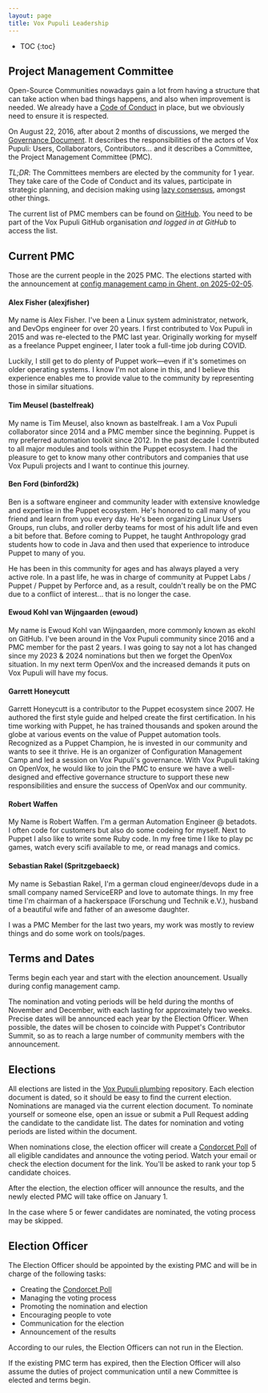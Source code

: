 ```yaml
---
layout: page
title: Vox Pupuli Leadership
---
```


* TOC
{:toc}

## Project Management Committee

Open-Source Communities nowadays gain a lot from having a structure that can take action when bad things happens, and also when improvement is needed.
We already have a [Code of Conduct][coc] in place, but we obviously need to ensure it is respected.

On August 22, 2016, after about 2 months of discussions, we merged the [Governance Document][gd].
It describes the responsibilities of the actors of Vox Pupuli:
Users, Collaborators, Contributors… and it describes a Committee, the Project Management Committee (PMC).

*TL;DR*: The Committees members are elected by the community for 1 year.
They take care of the Code of Conduct and its values, participate in strategic planning, and decision making using [lazy consensus][lazy], amongst other things.

The current list of PMC members can be found on [GitHub][maintainers].
You need to be part of the Vox Pupuli GitHub organisation *and logged in at GitHub* to access the list.

## Current PMC

Those are the current people in the 2025 PMC.
The elections started with the announcement at [config management camp in Ghent, on 2025-02-05][2025].

#### Alex Fisher (alexjfisher)

My name is Alex Fisher.
I've been a Linux system administrator, network, and DevOps engineer for over 20 years.
I first contributed to Vox Pupuli in 2015 and was re-elected to the PMC last year.
Originally working for myself as a freelance Puppet engineer, I later took a full-time job during COVID.

Luckily, I still get to do plenty of Puppet work—even if it's sometimes on older operating systems.
I know I'm not alone in this, and I believe this experience enables me to provide value to the community by representing those in similar situations.

#### Tim Meusel (bastelfreak)

My name is Tim Meusel, also known as bastelfreak.
I am a Vox Pupuli collaborator since 2014 and a PMC member since the beginning.
Puppet is my preferred automation toolkit since 2012.
In the past decade I contributed to all major modules and tools within the Puppet ecosystem.
I had the pleasure to get to know many other contributors and companies that use Vox Pupuli projects and I want to continue this journey.

#### Ben Ford (binford2k)

Ben is a software engineer and community leader with extensive knowledge and expertise in the Puppet ecosystem.
He's honored to call many of you friend and learn from you every day.
He's been organizing Linux Users Groups, run clubs, and roller derby teams for most of his adult life and even a bit before that.
Before coming to Puppet, he taught Anthropology grad students how to code in Java and then used that experience to introduce Puppet to many of you.

He has been in this community for ages and has always played a very active role.
In a past life, he was in charge of community at Puppet Labs / Puppet / Puppet by Perforce and, as a result, couldn't really be on the PMC due to a conflict of interest... that is no longer the case.

#### Ewoud Kohl van Wijngaarden (ewoud)

My name is Ewoud Kohl van Wijngaarden, more commonly known as ekohl on GitHub.
I've been around in the Vox Pupuli community since 2016 and a PMC member for the past 2 years.
I was going to say not a lot has changed since my 2023 & 2024 nominations but then we forget the OpenVox situation.
In my next term OpenVox and the increased demands it puts on Vox Pupuli will have my focus.

#### Garrett Honeycutt

Garrett Honeycutt is a contributor to the Puppet ecosystem since 2007.
He authored the first style guide and helped create the first certification.
In his time working with Puppet, he has trained thousands and spoken around the globe at various events on the value of Puppet automation tools.
Recognized as a Puppet Champion, he is invested in our community and wants to see it thrive.
He is an organizer of Configuration Management Camp and led a session on Vox Pupuli's governance.
With Vox Pupuli taking on OpenVox, he would like to join the PMC to ensure we have a well-designed and effective governance structure to support these new responsibilities and ensure the success of OpenVox and our community.

#### Robert Waffen

My Name is Robert Waffen.
I'm a german Automation Engineer @ betadots.
I often code for customers but also do some codeing for myself.
Next to Puppet I also like to write some Ruby code.
In my free time I like to play pc games, watch every scifi available to me, or read manags and comics.

#### Sebastian Rakel (Spritzgebaeck)

My name is Sebastian Rakel, I'm a german cloud engineer/devops dude in a small company named ServiceERP and love to automate things.
In my free time I'm chairman of a hackerspace (Forschung und Technik e.V.), husband of a beautiful wife and father of an awesome daughter.

I was a PMC Member for the last two years, my work was mostly to review things and do some work on tools/pages.

## Terms and Dates

Terms begin each year and start with the election anouncement.
Usually during config management camp.

The nomination and voting periods will be held during the months of November and December, with each lasting for approximately two weeks.
Precise dates will be announced each year by the Election Officer.
When possible, the dates will be chosen to coincide with Puppet's Contributor Summit, so as to reach a large number of community members with the announcement.

## Elections

All elections are listed in the [Vox Pupuli plumbing][elections] repository.
Each election document is dated, so it should be easy to find the current election.
Nominations are managed via the current election document.
To nominate yourself or someone else, open an issue or submit a Pull Request adding the candidate to the candidate list.
The dates for nomination and voting periods are listed within the document.

When nominations close, the election officer will create a [Condorcet Poll][civs] of all eligible candidates and announce the voting period.
Watch your email or check the election document for the link.
You'll be asked to rank your top 5 candidate choices.

After the election, the election officer will announce the results, and the newly elected PMC will take office on January 1.

In the case where 5 or fewer candidates are nominated, the voting process may be skipped.

## Election Officer

The Election Officer should be appointed by the existing PMC and will be in
charge of the following tasks:

* Creating the [Condorcet Poll][civs]
* Managing the voting process
* Promoting the nomination and election
* Encouraging people to vote
* Communication for the election
* Announcement of the results

According to our rules, the Election Officers can not run in the Election.

If the existing PMC term has expired, then the Election Officer will also assume the duties of project communication until a new Committee is elected and terms begin.

[coc]: https://voxpupuli.org/coc/
[gd]: https://github.com/voxpupuli/plumbing/blob/master/share/governance.md
[lazy]: https://github.com/voxpupuli/plumbing/blob/master/share/governance.md#lazy-consensus
[maintainers]: https://github.com/orgs/voxpupuli/teams/project-maintainers/members
[elections]: https://github.com/voxpupuli/plumbing/tree/master/share/elections
[civs]: https://civs.cs.cornell.edu/
[2025]: https://github.com/voxpupuli/plumbing/blob/master/share/elections/2025-02.md#voxpupuli-2025-elections
